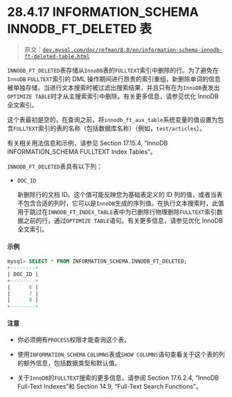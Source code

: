 # 28.4.17 INFORMATION_SCHEMA INNODB_FT_DELETED 表

> 原文：[`dev.mysql.com/doc/refman/8.0/en/information-schema-innodb-ft-deleted-table.html`](https://dev.mysql.com/doc/refman/8.0/en/information-schema-innodb-ft-deleted-table.html)

`INNODB_FT_DELETED`表存储从`InnoDB`表的`FULLTEXT`索引中删除的行。为了避免在`InnoDB` `FULLTEXT`索引的 DML 操作期间进行昂贵的索引重组，新删除单词的信息被单独存储，当进行文本搜索时被过滤出搜索结果，并且只有在为`InnoDB`表发出`OPTIMIZE TABLE`时才从主搜索索引中删除。有关更多信息，请参见优化 InnoDB 全文索引。

这个表最初是空的。在查询之前，将`innodb_ft_aux_table`系统变量的值设置为包含`FULLTEXT`索引的表的名称（包括数据库名称）（例如，`test/articles`）。

有关相关用法信息和示例，请参见 Section 17.15.4, “InnoDB INFORMATION_SCHEMA FULLTEXT Index Tables”。

`INNODB_FT_DELETED`表具有以下列：

+   `DOC_ID`

    新删除行的文档 ID。这个值可能反映您为基础表定义的 ID 列的值，或者当表不包含合适的列时，它可以是`InnoDB`生成的序列值。在执行文本搜索时，此值用于跳过在`INNODB_FT_INDEX_TABLE`表中为已删除行物理删除`FULLTEXT`索引数据之前的行，通过`OPTIMIZE TABLE`语句。有关更多信息，请参见优化 InnoDB 全文索引。

#### 示例

```sql
mysql> SELECT * FROM INFORMATION_SCHEMA.INNODB_FT_DELETED;
+--------+
| DOC_ID |
+--------+
|      6 |
|      7 |
|      8 |
+--------+
```

#### 注意

+   你必须拥有`PROCESS`权限才能查询这个表。

+   使用`INFORMATION_SCHEMA` `COLUMNS`表或`SHOW COLUMNS`语句查看关于这个表的列的额外信息，包括数据类型和默认值。

+   关于`InnoDB`的`FULLTEXT`搜索的更多信息，请参阅 Section 17.6.2.4, “InnoDB Full-Text Indexes”和 Section 14.9, “Full-Text Search Functions”。
